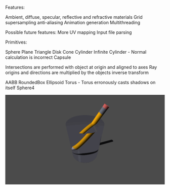 Features:

Ambient, diffuse, specular, reflective and refractive materials
Grid supersampling anti-aliasing
Animation generation
Multithreading

Possible future features:
More UV mapping
Input file parsing

Primitives:

Sphere
Plane
Triangle
Disk
Cone
Cylinder
Infinite Cylinder - Normal calculation is incorrect
Capsule

Intersections are performed with object at origin and aligned to axes
Ray origins and directions are multiplied by the objects inverse transform

AABB
RoundedBox
Ellipsoid
Torus - Torus erronously casts shadows on itself 
Sphere4

![Pencil](saved_outputs/pencil.gif "Pencil")